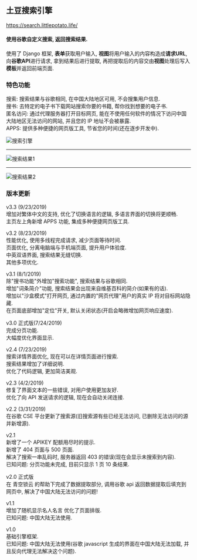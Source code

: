 
## 土豆搜索引擎<br>
<a href="https://search.littlepotato.life/">https://search.littlepotato.life/</a><br>

#### 使用谷歌自定义搜索, 返回搜索结果. <br>
使用了 Django 框架, <b>表单</b>获取用户输入, <b>视图</b>将用户输入的内容构造成<b>请求URL</b>, 向<b>谷歌API</b>进行请求, 拿到结果后进行提取, 再把提取后的内容交由<b>视图</b>处理后写入<b>模板</b>并返回前端页面. <br>

### 特色功能
搜索: 搜索结果与谷歌相同, 在中国大陆地区可用, 不会搜集用户信息.<br>
搜书: 去特定的电子书下载网站搜索你要的书籍, 帮你找到想要的电子书.<br>
匿名访问: 通过代理服务器打开目标网页, 能在不使用任何软件的情况下访问中国大陆地区无法访问的网站, 并且您的 IP 地址不会被暴露.<br>
APPS: 提供多种便捷的网页版工具, 节省您的时间(还在逐步开发中).<br>

![搜索引擎](https://raw.githubusercontent.com/justsweetpotato/markdown-img-store/master/search/index.png)
<hr>

![搜索结果1](https://raw.githubusercontent.com/justsweetpotato/markdown-img-store/master/search/detail1.png)
<hr>

![搜索结果2](https://raw.githubusercontent.com/justsweetpotato/markdown-img-store/master/search/detail2.png)

### 版本更新
v3.3 (9/23/2019)<br>
增加对繁体中文的支持, 优化了切换语言的逻辑, 多语言界面的切换将更顺畅.<br>
主页左上角新增 APPS 功能, 集成多种便捷网页版工具.<br>

v3.2 (8/23/2019)<br>
性能优化, 使用多线程完成请求, 减少页面等待时间.<br>
页面优化, 分离电脑端与手机端页面, 提升用户体验度.<br>
中英双语界面, 搜索结果无缝切换.<br>
其他多项优化.<br>

v3.1 (8/1/2019)<br>
除"搜书功能"外增加"搜索功能", 搜索结果与谷歌相同.<br>
增加"词条简介"功能, 搜索结果会出现来自维基百科的简介(如果有的话).<br>
增加以"沙盒模式"打开网页, 通过内置的"网页代理"用户的真实 IP 将对目标网站隐藏.<br>
在页面底部增加"定位"开关, 默认关闭状态(开启会略微增加网页响应速度).

v3.0 正式版(7/24/2019)<br>
完成分页功能.<br>
大幅度优化界面显示.

v2.4 (7/23/2019)<br>
搜索详情界面优化, 现在可以在详情页面进行搜索.<br>
搜索结果增加了详细说明.<br>
优化了代码逻辑, 更加简洁美观.<br>

v2.3 (4/2/2019)<br>
修复了界面文本的一些错误, 对用户使用更加友好.<br> 
优化了向 API 发送请求的逻辑, 现在会自动关闭连接.

v2.2 (3/31/2019)<br>
在谷歌 CSE 平台更新了搜索源(旧搜索源有些已经无法访问, 已删除无法访问的源并新增源).

v2.1<br>
新增了一个 APIKEY 配额用尽时的提示.<br> 
新增了 404 页面与 500 页面.<br>
解决了搜索一串乱码时, 服务器返回 403 的错误(现在会显示未搜索到内容).<br>
已知问题: 分页功能未完成, 目前只显示 1 页 10 条结果.

v2.0 正式版<br>
在 青空锁云 的帮助下完成了数据提取部分, 调用谷歌 api 返回数据提取后填充到网页中, 解决了中国大陆无法访问的问题!

v1.1<br>
增加了随机显示名人名言 优化了页面排版.<br>
已知问题: 中国大陆无法使用.

v1.0<br>
基础引擎框架.<br>
已知问题: 中国大陆无法使用(谷歌 javascript 生成的界面在中国大陆无法加载, 并且反向代理无法解决这个问题).<br>
